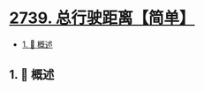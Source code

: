 # [2739. 总行驶距离【简单】](https://github.com/tnotesjs/TNotes.leetcode/tree/main/notes/2739.%20%E6%80%BB%E8%A1%8C%E9%A9%B6%E8%B7%9D%E7%A6%BB%E3%80%90%E7%AE%80%E5%8D%95%E3%80%91)

<!-- region:toc -->

- [1. 📝 概述](#1--概述)

<!-- endregion:toc -->

## 1. 📝 概述

